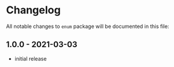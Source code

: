# Changelog

All notable changes to `enum` package will be documented in this file:

## 1.0.0 - 2021-03-03

- initial release
